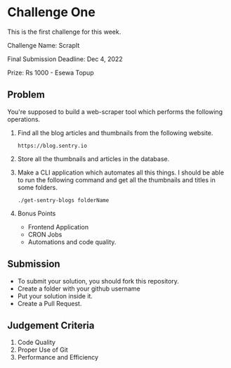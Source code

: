 # Challenge One

This is the first challenge for this week.

Challenge Name: ScrapIt

Final Submission Deadline: Dec 4, 2022

Prize: Rs 1000 - Esewa Topup

## Problem

You're supposed to build a web-scraper tool which performs the following operations.

1.  Find all the blog articles and thumbnails from the following website.

        https://blog.sentry.io

2.  Store all the thumbnails and articles in the database.

3.  Make a CLI application which automates all this things. I should be able to run the following command and get all the thumbnails and titles in some folders.

        ./get-sentry-blogs folderName

4.  Bonus Points
    - Frontend Application
    - CRON Jobs
    - Automations and code quality.

## Submission

- To submit your solution, you should fork this repository.
- Create a folder with your github username
- Put your solution inside it.
- Create a Pull Request.

## Judgement Criteria

1. Code Quality
2. Proper Use of Git
3. Performance and Efficiency
